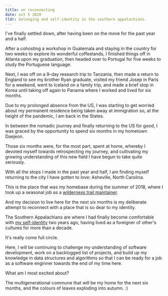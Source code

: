 ```yaml
---
title: on reconnecting
date: oct 5 2020
tldr: belonging and self-identity in the southern appalachians.
---
```


I've finally settled down, after having been on the move for the past year and a half. 

After a cohosting a workshop in Guatemala and staying in the country for two weeks to explore its wonderful coffeelands, I finished things off in Atlanta upon my graduation, then headed over to Portugal for five weeks to study the Portuguese language. 

Next, I was off on a 9-day research trip to Tanzania, then made a return to England to see my brother Ryan graduate, visited my friend Josep in Paris for a weekend, went to Iceland on a family trip, and made a brief stop in Korea until taking off again to Panama where I worked and lived for six months.  

Due to my prolonged absence from the US, I was starting to get worried about my permanent residence being taken away at immigration so, at the height of the pandemic, I am back in the States. 

In between the nomadic journey and finally returning to the US for good, I was graced by the opportunity to spend six months in my hometown Daejeon. 

Those six months were, for the most part, spent at home, whereby I devoted myself towards retrospecting my journey, and cultivating my growing understanding of this new field I have begun to take quite seriously. 

With all the stops I made in the past year and half, I am finding myself returning to the city I have gotten to love: Asheville, North Carolina. 

This is the place that was my homebase during the summer of 2018, where I took up a seasonal job as a [wilderness trail maintainer](https://photos.google.com/share/AF1QipP9FlB0t6ai6QTJMRg-DwC5vnGc5ekyJyn63pBYhOZ8ZH0eDExNzjF0PrLoHtolcA?key=Q3B3eW5GbEZJSkNPUmV1RmpVN1hUMy1oRk1YWjR3). 

And my decision to live here for the next six months is my deliberate attempt to reconnect with a place that is so dear to my identity. 

The Southern Appalachians are where I had finally become comfortable with [my self-identity](https://www.facebook.com/photo.php?fbid=1752903158112310&set=t.100001779277141&type=3) two years ago, having lived as a foreigner of other's cultures for more than a decade. 

It's really come full circle.

Here, I will be continuing to challenge my understanding of software development, work on a backlogged list of projects, and build up my knowledge in data structures and algorithms so that I can be ready for a job as a software enginner towards the end of my time here. 

What am I most excited about? 

The multigenerational commune that will be my home for the next six months, and the colours of leaves exploding into autumn. :)

